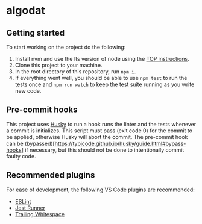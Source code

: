# algodat

## Getting started
To start working on the project do the following:

1. Install nvm and use the lts version of node using the [TOP instructions](https://www.theodinproject.com/lessons/foundations-installing-node-js).
1. Clone this project to your machine.
1. In the root directory of this repository, run `npm i`.
1. If everything went well, you should be able to use `npm test` to run the tests once and `npm run watch` to keep the test suite running as you write new code.

## Pre-commit hooks
This project uses [Husky](https://typicode.github.io/husky/) to run a hook runs the linter and the tests whenever a commit is initializes. This script must pass (exit code 0) for the commit to be applied, otherwise Husky will abort the commit. The pre-commit hook can be (bypassed)[https://typicode.github.io/husky/guide.html#bypass-hooks] if necessary, but this should not be done to intentionally commit faulty code.

## Recommended plugins
For ease of development, the following VS Code plugins are recommended:
- [ESLint](https://marketplace.visualstudio.com/items?itemName=dbaeumer.vscode-eslint)
- [Jest Runner](https://marketplace.visualstudio.com/items?itemName=firsttris.vscode-jest-runner)
- [Trailing Whitespace](https://marketplace.visualstudio.com/items?itemName=jkiviluoto.tws)